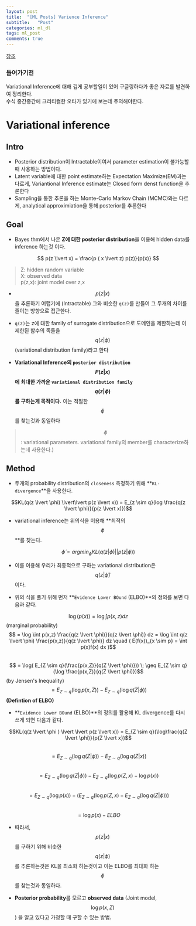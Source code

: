 ```yaml
---
layout: post
title:  "[ML Posts] Varience Inference"
subtitle:   "Post"
categories: ml_dl
tags: ml_post
comments: true
---
```


[참조](https://swha0105.github.io/assets/ml/posts/VariationalInference.pdf)  

### 들어가기전
Variational Inference에 대해 깊게 공부할일이 있어 구글링하다가 좋은 자료를 발견하여 정리한다.   
수식 중간중간에 크리티컬한 오타가 있기에 보는데 주의해야한다.


# Variational inference

## Intro

- Posterior distribution이 Intractable이여서 parameter estimation이 불가능할때 사용하는 방법이다.
- Latent variable에 대한 point estimate하는 Expectation Maximize(EM)과는 다르게, Variantional Inference estimate는 Closed form denst function을 추론한다
- Sampling을 통한 추론을 하는 Monte-Carlo Markov Chain  (MCMC)와는 다르게, analytical approximiation을 통해 posterior를 추론한다

## Goal

- Bayes thm에서 나온 **Z에 대한 posterior distribution**을 이용해 hidden data를 inference 하는것 이다.  

$$ p(z \lvert x) = \frac{p ( x \lvert z) p(z)}{p(x)} $$ 

>  Z: hidden random variable  
>  X: observed data  
>  p(z,x): joint model over z,x  
 
- $$p(z \lvert x)$$을 추론하기 어렵기에 (Intractable) 그와 비슷한 `q(z)`를 만들어 그 두개의 차이를 줄이는 방향으로 접근한다.

- `q(z)`는 z에 대한 family of surrogate distribution으로 도메인을 제한하는데 이 제한된 함수의 족들을 $$q(z \lvert \phi)$$ (variational distribution family)라고 한다  

- **Variational Inference의 `posterior distribution` $$P(z \lvert x)$$에 최대한 가까운 `variational distribution family` $$q(z \lvert \phi)$$를 구하는게 목적이다.** 이는 적절한 $$\phi$$를 찾는것과 동일하다
 >$$\phi$$: variational parameters. variational family의 member를 characterize하는데 사용한다.)


## Method

- 두개의 probability distribution의 `closeness` 측정하기 위해 **`KL-divergence`**을 사용한다.

$$KL(q(z \lvert \phi) \lvert\lvert p(z \lvert x)) = E_{z \sim q}(log \frac{q(z \lvert \phi)}{p(z \lvert x)})$$

- variational inference는 위의식을 이용해 **최적의 $$\phi$$**를 찾는다. 

$$\hat{\phi} = argmin_{\phi} KL(q(z \lvert \phi) \lvert\lvert p(z \lvert \phi))$$

- 이를 이용해 우리가 최종적으로 구하는 variational distribution은 $$q(z \lvert \hat{\phi})$$ 이다.  

- 위의 식을 풀기 위해 먼저  **`Evidence Lower BOund` (ELBO)**의 정의를 보면 다음과 같다.

$$ \log(p(x)) = \log \int p(x,z) dz $$ (marginal probability)
$$ = \log \int p(x,z) \frac{q(z \lvert \phi)}{q(z \lvert \phi)} dz = \log \int q(z \lvert \phi) \frac{p(x,z)}{q(z \lvert \phi)} dz \quad ( E(f(x))_{x \sim  p} = \int p(x)f(x) dx )$$  
$$ = \log( E_{Z \sim  q}(\frac{p(x,Z)}{q(Z \lvert \phi)})) \; \geq E_{Z \sim  q}(\log \frac{p(x,Z)}{q(Z \lvert \phi)})$$  (by Jensen's Inequality)  
$$ = E_{Z \sim q}(\log p(x,Z)) - E_{Z \sim  q}(\log q(Z \lvert \phi))$$  **(Defintion of ELBO)**  
  
<!-- $$ \log(p(x)) \geq  E_{Z \sim q}(\log p(x,Z)) - E_{Z \sim  q}(\log q(Z,\phi))$$ (ELBO) -->

- **`Evidence Lower BOund` (ELBO)**의 정의를 활용해 KL divergence를 다시 쓰게 되면 다음과 같다.

$$KL(q(z \lvert \phi ) \lvert \lvert p(z \lvert x)) = E_{Z \sim q}(\log\frac{q(Z \lvert \phi)}{p(Z \lvert x})$$  
$$ = E_{Z \sim q} ( \log q(Z \lvert \phi)) - E_{Z \sim q} ( \log q(Z \lvert x))$$  
$$ = E_{Z \sim q} ( \log q(Z \lvert \phi)) - E_{Z \sim q} ( \log p(Z,x) - \log p(x))$$  
$$ = E_{Z \sim q} (\log p(x)) - (E_{Z \sim q} ( \log p(Z,x) - E_{Z \sim q} ( \log q(Z \lvert \phi)))$$  
$$ = \log p(x) - ELBO$$

- 따라서, $$p(z \lvert x)$$ 를 구하기 위해 비슷한 $$q(z \lvert \phi)$$ 를 추론하는것은 KL을 최소화 하는것이고 이는 ELBO를 최대화 하는 $$\phi$$를 찾는것과 동일하다.

- **Posterior probability**를 모르고 **observed data** (Joint model, $$ \log p(x,Z)$$) 을 알고 있다고 가정할 때 구할 수 있는 방법.




<script>
MathJax.Hub.Queue(["Typeset",MathJax.Hub]);
</script>

<script>
MathJax = {
  tex: {
    inlineMath: [['$', '$'], ['\\(', '\\)']]
  },
  svg: {
    fontCache: 'global'
  }
};
</script>
<script type="text/javascript" id="MathJax-script" async
  src="https://cdn.jsdelivr.net/npm/mathjax@3/es5/tex-svg.js">
</script>
